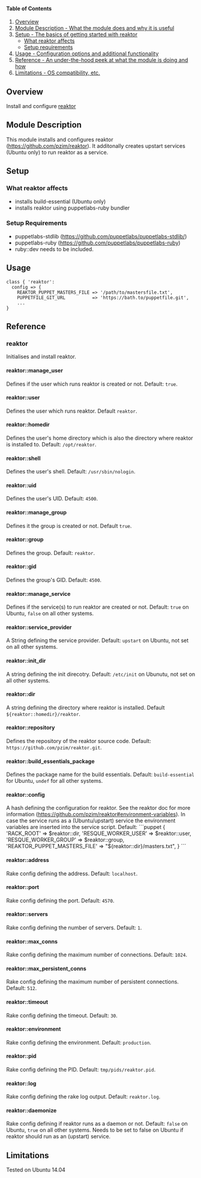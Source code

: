 #### Table of Contents

1. [Overview](#overview)
2. [Module Description - What the module does and why it is useful](#module-description)
3. [Setup - The basics of getting started with reaktor](#setup)
    * [What reaktor affects](#what-reaktor-affects)
    * [Setup requirements](#setup-requirements)
4. [Usage - Configuration options and additional functionality](#usage)
5. [Reference - An under-the-hood peek at what the module is doing and how](#reference)
6. [Limitations - OS compatibility, etc.](#limitations)

## Overview

Install and configure [reaktor](https://github.com/pzim/reaktor)

## Module Description

This module installs and configures reaktor (https://github.com/pzim/reaktor). It additonally creates upstart services (Ubuntu only) to run reaktor as a service.

## Setup

### What reaktor affects

* installs build-essential (Ubuntu only)
* installs reaktor using puppetlabs-ruby bundler

### Setup Requirements

* puppetlabs-stdlib (https://github.com/puppetlabs/puppetlabs-stdlib/)
* puppetlabs-ruby (https://github.com/puppetlabs/puppetlabs-ruby)
 * ruby::dev needs to be included.

## Usage

```puppet
class { 'reaktor':
  config => {
    REAKTOR_PUPPET_MASTERS_FILE => '/path/to/mastersfile.txt',
    PUPPETFILE_GIT_URL          => 'https://bath.to/puppetfile.git',
    ...
}
```

## Reference

### reaktor

Initialises and install reaktor.

#### reaktor::manage_user

Defines if the user which runs reaktor is created or not. Default: `true`.

#### reaktor::user

Defines the user which runs reaktor. Default `reaktor`.

#### reaktor::homedir

Defines the user's home directory which is also the directory where reaktor is installed to. Default: `/opt/reaktor`.

#### reaktor::shell

Defines the user's shell. Default: `/usr/sbin/nologin`.

#### reaktor::uid

Defines the user's UID. Default: `4500`.

#### reaktor::manage_group

Defines it the group is created or not. Default `true`.

#### reaktor::group

Defines the group. Default: `reaktor`.

#### reaktor::gid

Defines the group's GID. Default: `4500`.

#### reaktor::manage_service

Defines if the service(s) to run reaktor are created or not. Default: `true` on Ubuntu, `false` on all other systems.

#### reaktor::service_provider

A String defining the service provider. Default: `upstart` on Ubuntu, not set on all other systems.

#### reaktor::init_dir

A string defining the init direcotry. Default: `/etc/init` on Ubunutu, not set on all other systems.

#### reaktor::dir

A string defining the directory where reaktor is installed. Default `${reaktor::homedir}/reaktor`.

#### reaktor::repository

Defines the repository of the reaktor source code. Default: `https://github.com/pzim/reaktor.git`.

#### reaktor::build_essentials_package

Defines the package name for the build essentials. Default: `build-essential` for Ubuntu, `undef` for all other systems.

#### reaktor::config

A hash defining the configuration for reaktor. See the reaktor doc for more information (https://github.com/pzim/reaktor#environment-variables). In case the service runs as a (Ubuntu/upstart) service the environment variables are inserted into the service script.
Default:
´´´puppet
{
  'RACK_ROOT'                   => $reaktor::dir,
  'RESQUE_WORKER_USER'          => $reaktor::user,
  'RESQUE_WORKER_GROUP'         => $reaktor::group,
  'REAKTOR_PUPPET_MASTERS_FILE' => "${reaktor::dir}/masters.txt",
}
´´´

#### reaktor::address

Rake config defining the address. Default: `localhost`.

#### reaktor::port

Rake config defining the port. Default: `4570`.

#### reaktor::servers

Rake config defining the number of servers. Default: `1`.

#### reaktor::max_conns

Rake config defining the maximum number of connections. Default: `1024`.

#### reaktor::max_persistent_conns

Rake config defining the maximum number of persistent connections. Default: `512`.

#### reaktor::timeout

Rake config defining the timeout. Default: `30`.

#### reaktor::environment

Rake config defining the environment. Default: `production`.

#### reaktor::pid

Rake config defining the PID. Default: `tmp/pids/reaktor.pid`.

#### reaktor::log

Rake config defining the rake log output. Default: `reaktor.log`.

#### reaktor::daemonize

Rake config defining if reaktor runs as a daemon or not. Default: `false` on Ubuntu, `true` on all other systems.
Needs to be set to false on Ubuntu if reaktor should run as an (upstart) service.

## Limitations

Tested on Ubuntu 14.04

